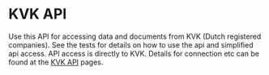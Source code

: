 # KVK API
Use this API for accessing data and documents from KVK (Dutch registered companies).
See the tests for details on how to use the api and simplified api access.
API access is directly to KVK.  Details for connection etc can be found at the [KVK API](https://developers.kvk.nl/documentation/search-v2-test) pages.
